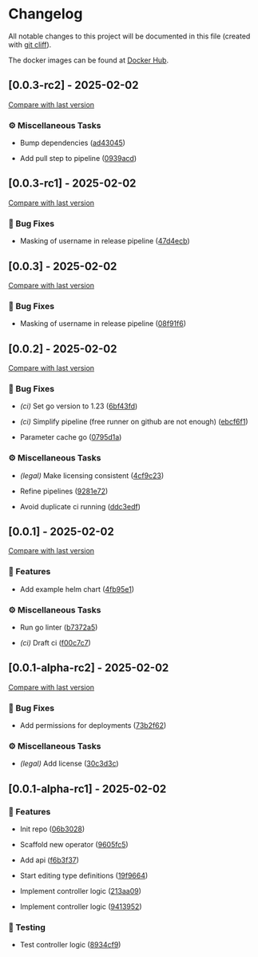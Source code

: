 # Changelog

All notable changes to this project will be documented in this file (created with [git cliff](https://git-cliff.org/)).

The docker images can be found at [Docker Hub](https://hub.docker.com/r/katom92/pod-rotator-operator/tags).

## [0.0.3-rc2] - 2025-02-02

[Compare with last version](https://github.com/amasotti/pod-rotator-operator/compare/47d4ecb792e18b1b89face85fb9ee034fd64c827..0939acdcf201ec2871c677dfe27db6856f8b8dc1)
### ⚙️ Miscellaneous Tasks


- Bump dependencies ([ad43045](https://github.com/amasotti/pod-rotator-operator/commit/ad430453bfc26e89a24ff4793354c0364d50d0a5))

- Add pull step to pipeline ([0939acd](https://github.com/amasotti/pod-rotator-operator/commit/0939acdcf201ec2871c677dfe27db6856f8b8dc1))

## [0.0.3-rc1] - 2025-02-02

[Compare with last version](https://github.com/amasotti/pod-rotator-operator/compare/08f91f606af51ebd3308b9e8743e7795ec813ca8..47d4ecb792e18b1b89face85fb9ee034fd64c827)
### 🐛 Bug Fixes


- Masking of username in release pipeline ([47d4ecb](https://github.com/amasotti/pod-rotator-operator/commit/47d4ecb792e18b1b89face85fb9ee034fd64c827))

## [0.0.3] - 2025-02-02

[Compare with last version](https://github.com/amasotti/pod-rotator-operator/compare/0795d1aabfdc422c6535bf35f2191977cb15ad55..08f91f606af51ebd3308b9e8743e7795ec813ca8)
### 🐛 Bug Fixes


- Masking of username in release pipeline ([08f91f6](https://github.com/amasotti/pod-rotator-operator/commit/08f91f606af51ebd3308b9e8743e7795ec813ca8))

## [0.0.2] - 2025-02-02

[Compare with last version](https://github.com/amasotti/pod-rotator-operator/compare/f00c7c7cbda7438e7177a405f2f5ad0a46056e51..0795d1aabfdc422c6535bf35f2191977cb15ad55)
### 🐛 Bug Fixes


- *(ci)* Set go version to 1.23 ([6bf43fd](https://github.com/amasotti/pod-rotator-operator/commit/6bf43fdbbc1e98dc5a925a57098fbafaa9f173ce))

- *(ci)* Simplify pipeline (free runner on github are not enough) ([ebcf6f1](https://github.com/amasotti/pod-rotator-operator/commit/ebcf6f12a8ca582373feeb68d9bce0fdebd19410))

- Parameter cache go ([0795d1a](https://github.com/amasotti/pod-rotator-operator/commit/0795d1aabfdc422c6535bf35f2191977cb15ad55))

### ⚙️ Miscellaneous Tasks


- *(legal)* Make licensing consistent ([4cf9c23](https://github.com/amasotti/pod-rotator-operator/commit/4cf9c23b6b091b7665be91300cce4d1833e90ec9))

- Refine pipelines ([9281e72](https://github.com/amasotti/pod-rotator-operator/commit/9281e72c7f3b2a22f6aa5dc37cfecabb27878d03))

- Avoid duplicate ci running ([ddc3edf](https://github.com/amasotti/pod-rotator-operator/commit/ddc3edf6044ad6552f3edb8374b3b9ebe0516738))

## [0.0.1] - 2025-02-02

[Compare with last version](https://github.com/amasotti/pod-rotator-operator/compare/73b2f627f0c851f41437e41e70e1937fbe9de770..f00c7c7cbda7438e7177a405f2f5ad0a46056e51)
### 🚀 Features


- Add example helm chart ([4fb95e1](https://github.com/amasotti/pod-rotator-operator/commit/4fb95e1e052af3e58e7926ae140a0d797ea7e14f))

### ⚙️ Miscellaneous Tasks


- Run go linter ([b7372a5](https://github.com/amasotti/pod-rotator-operator/commit/b7372a559a171e4f6c1ccbd73c430e042ad1776f))

- *(ci)* Draft ci ([f00c7c7](https://github.com/amasotti/pod-rotator-operator/commit/f00c7c7cbda7438e7177a405f2f5ad0a46056e51))

## [0.0.1-alpha-rc2] - 2025-02-02

[Compare with last version](https://github.com/amasotti/pod-rotator-operator/compare/8934cf90f4e21e456cf4d11bf3f596ea59516916..73b2f627f0c851f41437e41e70e1937fbe9de770)
### 🐛 Bug Fixes


- Add permissions for deployments ([73b2f62](https://github.com/amasotti/pod-rotator-operator/commit/73b2f627f0c851f41437e41e70e1937fbe9de770))

### ⚙️ Miscellaneous Tasks


- *(legal)* Add license ([30c3d3c](https://github.com/amasotti/pod-rotator-operator/commit/30c3d3cfe9294f28dc039001c69cd7bbfce313ce))

## [0.0.1-alpha-rc1] - 2025-02-02

### 🚀 Features


- Init repo ([06b3028](https://github.com/amasotti/pod-rotator-operator/commit/06b3028146a1251dae0ee0b534ad919769ca39aa))

- Scaffold new operator ([9605fc5](https://github.com/amasotti/pod-rotator-operator/commit/9605fc58a14bdc46b55773b39583a9e6198bb228))

- Add api ([f6b3f37](https://github.com/amasotti/pod-rotator-operator/commit/f6b3f37ea00b5d00a55332356cf7236d4f2136c4))

- Start editing type definitions ([19f9664](https://github.com/amasotti/pod-rotator-operator/commit/19f96646d6e292f1c296d7e69d352b8c2ece2c19))

- Implement controller logic ([213aa09](https://github.com/amasotti/pod-rotator-operator/commit/213aa09b580d94516d26e5fa80b90d1ea97662fb))

- Implement controller logic ([9413952](https://github.com/amasotti/pod-rotator-operator/commit/941395239395ef4acbbb50638e296f9626f3d0b0))

### 🧪 Testing


- Test controller logic ([8934cf9](https://github.com/amasotti/pod-rotator-operator/commit/8934cf90f4e21e456cf4d11bf3f596ea59516916))

<!-- generated by git-cliff -->
